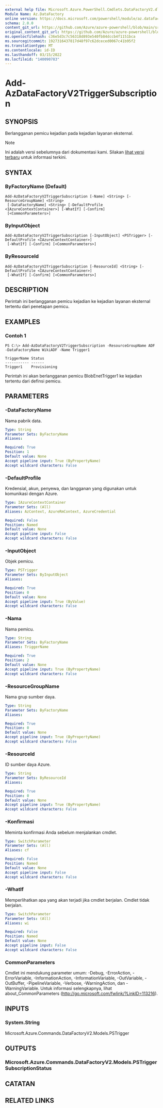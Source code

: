```yaml
---
external help file: Microsoft.Azure.PowerShell.Cmdlets.DataFactoryV2.dll-Help.xml
Module Name: Az.DataFactory
online version: https://docs.microsoft.com/powershell/module/az.datafactory/add-azdatafactoryv2triggersubscription
schema: 2.0.0
content_git_url: https://github.com/Azure/azure-powershell/blob/main/src/DataFactory/DataFactoryV2/help/Add-AzDataFactoryV2TriggerSubscription.md
original_content_git_url: https://github.com/Azure/azure-powershell/blob/main/src/DataFactory/DataFactoryV2/help/Add-AzDataFactoryV2TriggerSubscription.md
ms.openlocfilehash: c36e5d3c7c56318d893e540fb84dccb4f1151bca
ms.sourcegitcommit: 1927316437817d48f97c62dceced0067c41b95f2
ms.translationtype: MT
ms.contentlocale: id-ID
ms.lasthandoff: 03/15/2022
ms.locfileid: "140090783"
---
```

# Add-AzDataFactoryV2TriggerSubscription

## SYNOPSIS
Berlangganan pemicu kejadian pada kejadian layanan eksternal.

> [!NOTE]
>Ini adalah versi sebelumnya dari dokumentasi kami. Silakan [lihat versi terbaru](/powershell/module/az.datafactory/add-azdatafactoryv2triggersubscription) untuk informasi terkini.

## SYNTAX

### ByFactoryName (Default)
```
Add-AzDataFactoryV2TriggerSubscription [-Name] <String> [-ResourceGroupName] <String>
 [-DataFactoryName] <String> [-DefaultProfile <IAzureContextContainer>] [-WhatIf] [-Confirm]
 [<CommonParameters>]
```

### ByInputObject
```
Add-AzDataFactoryV2TriggerSubscription [-InputObject] <PSTrigger> [-DefaultProfile <IAzureContextContainer>]
 [-WhatIf] [-Confirm] [<CommonParameters>]
```

### ByResourceId
```
Add-AzDataFactoryV2TriggerSubscription [-ResourceId] <String> [-DefaultProfile <IAzureContextContainer>]
 [-WhatIf] [-Confirm] [<CommonParameters>]
```

## DESCRIPTION
Perintah ini berlangganan pemicu kejadian ke kejadian layanan eksternal tertentu dari penetapan pemicu.

## EXAMPLES

### Contoh 1
```
PS C:\> Add-AzDataFactoryV2TriggerSubscription -ResourceGroupName ADF -DataFactoryName WikiADF -Name Trigger1

TriggerName Status
----------- ------
Trigger1    Provisioning
```

Perintah ini akan berlangganan pemicu BlobEnetTrigger1 ke kejadian tertentu dari definsi pemicu.

## PARAMETERS

### -DataFactoryName
Nama pabrik data.

```yaml
Type: String
Parameter Sets: ByFactoryName
Aliases: 

Required: True
Position: 1
Default value: None
Accept pipeline input: True (ByPropertyName)
Accept wildcard characters: False
```

### -DefaultProfile
Kredensial, akun, penyewa, dan langganan yang digunakan untuk komunikasi dengan Azure.

```yaml
Type: IAzureContextContainer
Parameter Sets: (All)
Aliases: AzContext, AzureRmContext, AzureCredential

Required: False
Position: Named
Default value: None
Accept pipeline input: False
Accept wildcard characters: False
```

### -InputObject
Objek pemicu.

```yaml
Type: PSTrigger
Parameter Sets: ByInputObject
Aliases: 

Required: True
Position: 0
Default value: None
Accept pipeline input: True (ByValue)
Accept wildcard characters: False
```

### -Nama
Nama pemicu.

```yaml
Type: String
Parameter Sets: ByFactoryName
Aliases: TriggerName

Required: True
Position: 2
Default value: None
Accept pipeline input: True (ByPropertyName)
Accept wildcard characters: False
```

### -ResourceGroupName
Nama grup sumber daya.

```yaml
Type: String
Parameter Sets: ByFactoryName
Aliases: 

Required: True
Position: 0
Default value: None
Accept pipeline input: True (ByPropertyName)
Accept wildcard characters: False
```

### -ResourceId
ID sumber daya Azure.

```yaml
Type: String
Parameter Sets: ByResourceId
Aliases: 

Required: True
Position: 0
Default value: None
Accept pipeline input: True (ByPropertyName)
Accept wildcard characters: False
```

### -Konfirmasi
Meminta konfirmasi Anda sebelum menjalankan cmdlet.

```yaml
Type: SwitchParameter
Parameter Sets: (All)
Aliases: cf

Required: False
Position: Named
Default value: None
Accept pipeline input: False
Accept wildcard characters: False
```

### -WhatIf
Memperlihatkan apa yang akan terjadi jika cmdlet berjalan.
Cmdlet tidak berjalan.

```yaml
Type: SwitchParameter
Parameter Sets: (All)
Aliases: wi

Required: False
Position: Named
Default value: None
Accept pipeline input: False
Accept wildcard characters: False
```

### CommonParameters
Cmdlet ini mendukung parameter umum: -Debug, -ErrorAction, -ErrorVariable, -InformationAction, -InformationVariable, -OutVariable, -OutBuffer, -PipelineVariable, -Verbose, -WarningAction, dan -WarningVariable. Untuk informasi selengkapnya, lihat about_CommonParameters (http://go.microsoft.com/fwlink/?LinkID=113216).

## INPUTS

### System.String
Microsoft.Azure.Commands.DataFactoryV2.Models.PSTrigger

## OUTPUTS

### Microsoft.Azure.Commands.DataFactoryV2.Models.PSTriggerSubscriptionStatus

## CATATAN

## RELATED LINKS

